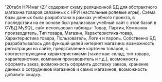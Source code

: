 '20табл НРИмаг (2)' содержит схему реляционной БД для обстрактного магазина товаров связанных с НРИ (настольные ролевые игры).
Схема базы данных была разработана в рамках учебного проекта, в последствии на ее основе был реализован учебный сайт с этой базой в СУБД MySQL,
сайт использовал таблицы: Товар, Партия, Компания производитель, Тип товара, Магазин, Характеристика-товар, Характеристика товара, Пользователь, Логин и пароль.
Собственно БД разрабатывалось для функций целей интернет магазина: возможность регистрации на сайте, представление карточек товаров, с соответствующими характеристиками (такие как: склад, тип товара, характеристики, компания производитель и т.д.),
возможность оформить заказ, возможность оформить доставку заказа, хранение данных о сотрудников магазинов и самих магазинов, возможность добавить скидку.

